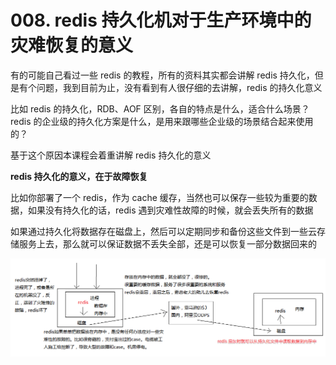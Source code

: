 # 008. redis 持久化机对于生产环境中的灾难恢复的意义

有的可能自己看过一些 redis 的教程，所有的资料其实都会讲解 redis 持久化，但是有个问题，我到目前为止，没有看到有人很仔细的去讲解，redis 的持久化意义

比如 redis 的持久化，RDB、AOF 区别，各自的特点是什么，适合什么场景？redis 的企业级的持久化方案是什么，是用来跟哪些企业级的场景结合起来使用的？

基于这个原因本课程会着重讲解 redis 持久化的意义

**redis 持久化的意义，在于故障恢复**

比如你部署了一个 redis，作为 cache 缓存，当然也可以保存一些较为重要的数据，如果没有持久化的话，redis 遇到灾难性故障的时候，就会丢失所有的数据

如果通过持久化将数据存在磁盘上，然后可以定期同步和备份这些文件到一些云存储服务上去，那么就可以保证数据不丢失全部，还是可以恢复一部分数据回来的

![](assets/markdown-img-paste-20190318220850892.png)
